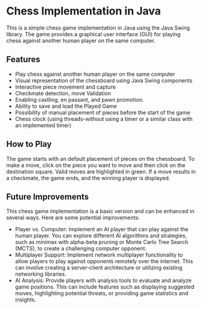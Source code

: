 # Chess Implementation in Java
This is a simple chess game implementation in Java using the Java Swing library. The game provides a graphical user interface (GUI) for playing chess against another human player on the same computer.

## Features 
* Play chess against another human player on the same computer
* Visual representation of the chessboard using Java Swing components
* Interactive piece movement and capture
* Checkmate detection, move Validation
* Enabling castling, en passant, and pawn promotion.
* Ability to save and load the Played Game
* Possibility of manual placement of pieces before the start of the game
* Chess clock (using threads-without using a timer or a similar class with an implemented timer)

## How to Play
The game starts with an default placement of pieces on the chessboard.
To make a move, click on the piece you want to move and then click on the destination square.
Valid moves are highlighted in green.
If a move results in a checkmate, the game ends, and the winning player is displayed.

## Future Improvements
This chess game implementation is a basic version and can be enhanced in several ways. Here are some potential improvements:
* Player vs. Computer: Implement an AI player that can play against the human player. You can explore different AI algorithms and strategies, such as minimax with alpha-beta pruning or Monte Carlo Tree Search (MCTS), to create a challenging computer opponent.
* Multiplayer Support: Implement network multiplayer functionality to allow players to play against opponents remotely over the internet. This can involve creating a server-client architecture or utilizing existing networking libraries.
* AI Analysis: Provide players with analysis tools to evaluate and analyze game positions. This can include features such as displaying suggested moves, highlighting potential threats, or providing game statistics and insights.
